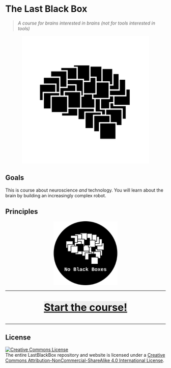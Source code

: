 # The Last Black Box

> *A course for brains interested in brains (not for tools interested in tools)*

<p align="center">
<img src="course/designs/logo/logo.svg" alt="LBB" width="400" height="400">
</p>

## Goals

This is course about neuroscience *and* technology. You will learn about the brain by building an increasingly complex robot.

## Principles

<p align="center">
<img src="course/designs/logo/noblackboxes_logo_white_text_black_circle_background.png" alt="NBB" width="200" height="200">
</p>


----

<p align="center" style="font-size:32px">
<a href="course/README.md" style="color: #111111; background: #eeeeee"><b>Start the course!</b></a>
</p>

----

## License

<a rel="license" href="http://creativecommons.org/licenses/by-nc-sa/4.0/"><img alt="Creative Commons License" style="border-width:0" src="https://i.creativecommons.org/l/by-nc-sa/4.0/88x31.png" /></a><br />The entire LastBlackBox repository and website is licensed under a <a rel="license" href="http://creativecommons.org/licenses/by-nc-sa/4.0/">Creative Commons Attribution-NonCommercial-ShareAlike 4.0 International License</a>.
